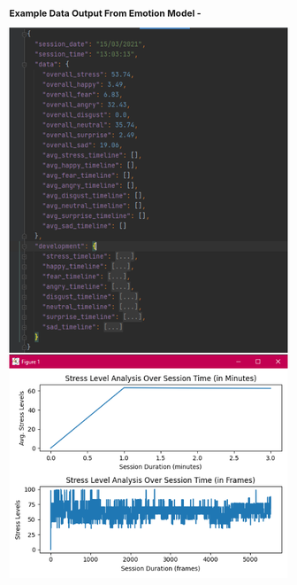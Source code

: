 ### Example Data Output From Emotion Model -
![example_output.png](example_output.png)
![stress_test.png](stress_test.png)
